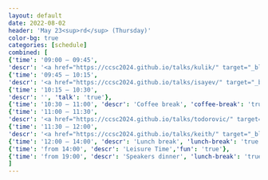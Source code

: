 ```yaml
---
layout: default
date: 2022-08-02
header: 'May 23<sup>rd</sup> (Thursday)'
color-bg: true
categories: [schedule]
combined: [
{'time': '09:00 – 09:45', 
'descr': '<a href="https://ccsc2024.github.io/talks/kulik/" target="_blank" style="color:#FFFFFF;"> D3.01 – Heather Kulik </a>','talk': 'true', 'session': 'Session 8 (Title: tba, Chair: tba)'},
{'time': '09:45 – 10:15', 
'descr': '<a href="https://ccsc2024.github.io/talks/isayev/" target="_blank" style="color:#FFFFFF;"> D3.02 – Olexander Isayev </a>', 'talk': 'true'},
{'time': '10:15 – 10:30', 
'descr': '', 'talk': 'true'},
{'time': '10:30 – 11:00', 'descr': 'Coffee break', 'coffee-break': 'true'},
{'time': '11:00 – 11:30', 
'descr': '<a href="https://ccsc2024.github.io/talks/todorovic/" target="_blank" style="color:#FFFFFF;"> D3.04 – Milica Todorović </a>', 'talk': 'true'},
{'time': '11:30 – 12:00', 
'descr': '<a href="https://ccsc2024.github.io/talks/keith/" target="_blank" style="color:#FFFFFF;"> D3.03 – John Keith </a>', 'talk': 'true'},
{'time': '12:00 – 14:00', 'descr': 'Lunch break', 'lunch-break': 'true'},
{'time': 'from 14:00', 'descr': 'Leisure Time','fun': 'true'},
{'time': 'from 19:00', 'descr': 'Speakers dinner', 'lunch-break': 'true'},
]
---
```

